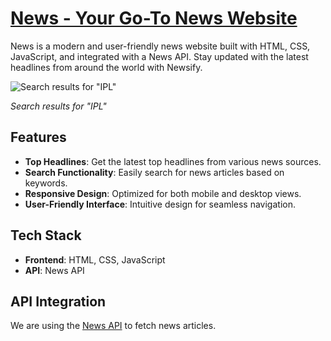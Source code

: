 # [News - Your Go-To News Website](https://nandnidee.github.io/NewS/)

News is a modern and user-friendly news website built with HTML, CSS, JavaScript, and integrated with a News API. Stay updated with the latest headlines from around the world with Newsify.

![Search results for "IPL"](https://github.com/Nandnidee/NewS/assets/99739856/5fa183bd-92c6-4d5c-822a-382a2fec076b)

*Search results for "IPL"*

## Features

- **Top Headlines**: Get the latest top headlines from various news sources.
- **Search Functionality**: Easily search for news articles based on keywords.
- **Responsive Design**: Optimized for both mobile and desktop views.
- **User-Friendly Interface**: Intuitive design for seamless navigation.

## Tech Stack

- **Frontend**: HTML, CSS, JavaScript
- **API**: News API

## API Integration

We are using the [News API](https://newsapi.org/) to fetch news articles.




